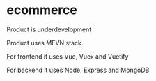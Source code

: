 # ecommerce
Product is underdevelopment

Product uses MEVN stack.

For frontend it uses Vue, Vuex and Vuetify

For backend it uses Node, Express and MongoDB

